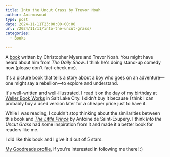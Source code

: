 ```yaml
---
title: Into the Uncut Grass by Trevor Noah
author: Amirmasoud
type: post
date: 2024-11-11T23:00:00+00:00
url: /2024/11/11/into-the-uncut-grass/
categories:
  - Books

---
```


A [book](https://www.goodreads.com/en/book/show/123133352-into-the-uncut-grass) written by Christopher Myers and Trevor Noah. You might have heard about him from _The Daily Show_. I think he's doing stand-up comedy now (please don't fact-check me).

It's a picture book that tells a story about a boy who goes on an adventure—one might say a rebellion—to explore and understand.

It's well-written and well-illustrated. I read it on the day of my birthday at [Weller Book Works](https://maps.app.goo.gl/fXRtaMqproYoyXaK7) in Salt Lake City. I didn't buy it because I think I can probably buy a used version later for a cheaper price just to have it.

While I was reading, I couldn't stop thinking about the similarities between this book and _[The Little Prince](https://www.goodreads.com/book/show/157993.The_Little_Prince)_ by Antoine de Saint-Exupéry. I think _Into the Uncut Grass_ had some inspiration from it and made it a better book for readers like me.

I did like this book and I give it 4 out of 5 stars.

[My Goodreads profile](https://www.goodreads.com/user/show/7325305-amirmasoud), if you're interested in following me there! :)